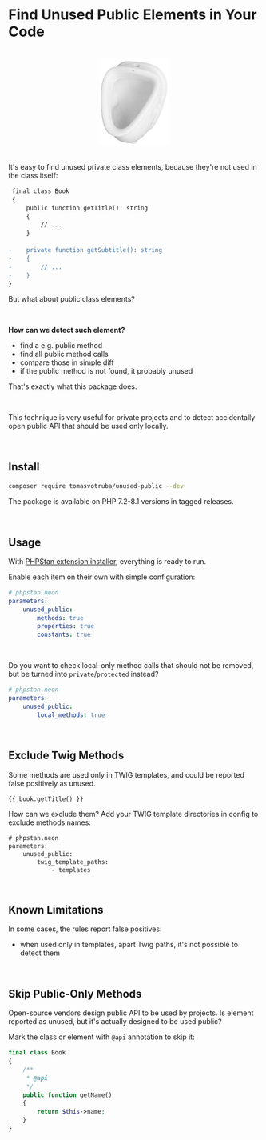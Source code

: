 # Find Unused Public Elements in Your Code

<br>

<div align="center">
    <img src="/docs/unused_public.jpg" style="width: 10em">
</div>

<br>

It's easy to find unused private class elements, because they're not used in the class itself:

```diff
 final class Book
 {
     public function getTitle(): string
     {
         // ...
     }

-    private function getSubtitle(): string
-    {
-        // ...
-    }
}
```

But what about public class elements?

<br>

**How can we detect such element?**

* find a e.g. public method
* find all public method calls
* compare those in simple diff
* if the public method is not found, it probably unused

That's exactly what this package does.

<br>

This technique is very useful for private projects and to detect accidentally open public API that should be used only locally.

<br>

## Install

```bash
composer require tomasvotruba/unused-public --dev
```

The package is available on PHP 7.2-8.1 versions in tagged releases.

<br>

## Usage

With [PHPStan extension installer](https://github.com/phpstan/extension-installer), everything is ready to run.

Enable each item on their own with simple configuration:

```yaml
# phpstan.neon
parameters:
    unused_public:
        methods: true
        properties: true
        constants: true
```

<br>

Do you want to check local-only method calls that should not be removed, but be turned into `private`/`protected` instead?

```yaml
# phpstan.neon
parameters:
    unused_public:
        local_methods: true
```

<br>

## Exclude Twig Methods

Some methods are used only in TWIG templates, and could be reported false positively as unused.

```twig
{{ book.getTitle() }}
```

How can we exclude them? Add your TWIG template directories in config to exclude methods names:


```neon
# phpstan.neon
parameters:
    unused_public:
        twig_template_paths:
            - templates
```

<br>

## Known Limitations

In some cases, the rules report false positives:

* when used only in templates, apart Twig paths, it's not possible to detect them

<br>

## Skip Public-Only Methods

Open-source vendors design public API to be used by projects. Is element reported as unused, but it's actually designed to be used public?

Mark the class or element with `@api` annotation to skip it:

```php
final class Book
{
    /**
     * @api
     */
    public function getName()
    {
        return $this->name;
    }
}
```
